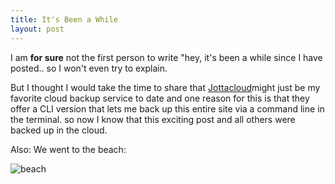 ```yaml
---
title: It's Been a While
layout: post
---
```


I am **for sure** not the first person to write "hey, it's been a while since I have posted..
so I won't even try to explain. 

But I thought I would take the time to share that [Jottacloud](http://www.jottacloud.com)might 
just be my favorite cloud backup service to date and one reason for this is that they 
offer a CLI version that lets me back up this entire site via a command line in the terminal. 
so now I know that this exciting post and all others were backed up in the cloud. 

Also: We went to the beach: 

![beach](assets/beach.jpg)

